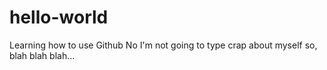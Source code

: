 # hello-world
Learning how to use Github
No I'm not going to type crap about myself
so, blah blah blah...
